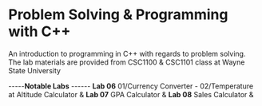# Problem Solving & Programming with C++
An introduction to programming in C++ with regards to problem solving.
The lab materials are provided from CSC1100 & CSC1101 class at Wayne State University

-----**Notable Labs** ------
**Lab 06** 01/Currency Converter - 02/Temperature at Altitude Calculator &
**Lab 07** GPA Calculator &
**Lab 08** Sales Calculator &
